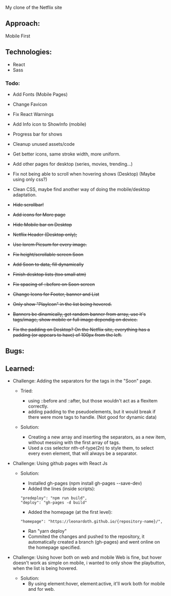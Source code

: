 My clone of the Netflix site

## Approach:

Mobile First

## Technologies:

- React
- Sass

### Todo:

- Add Fonts (Mobile Pages)
- Change Favicon
- Fix React Warnings
- Add Info icon to ShowInfo (mobile)
- Progress bar for shows
- Cleanup unused assets/code
- Get better icons, same stroke width, more uniform.
- Add other pages for desktop (series, movies, trending...)
- Fix not being able to scroll when hovering shows (Desktop) (Maybe using only css?)
- Clean CSS, maybe find another way of doing the mobile/desktop adaptation.

- ~~Hide scrollbar!~~
- ~~Add icons for More page~~
- ~~Hide Mobile bar on Desktop~~
- ~~Netflix Header (Desktop only);~~
- ~~Use lorem Picsum for every image.~~
- ~~Fix height/scrollable screen Soon~~
- ~~Add Soon to data, fill dynamically~~
- ~~Finish desktop lists (too small atm)~~
- ~~Fix spacing of ::before on Soon screen~~
- ~~Change Icons for Footer, banner and List~~
- ~~Only show "PlayIcon" in the list being hovered.~~
- ~~Banners be dinamically, get random banner from array, use it's tags/image, show mobile or full image dependig on device.~~
- ~~Fix the padding on Desktop? On the Netflix site, everything has a padding (or appears to have) of 100px from the left.~~

## Bugs:

## Learned:

- Challenge: Adding the separators for the tags in the "Soon" page.

  - Tried:

    - using ::before and ::after, but those wouldn't act as a flexitem correctly.
    - adding padding to the pseudoelements, but it would break if there were more tags to handle. (Not good for dynamic data)

  - Solution:
    - Creating a new array and inserting the separators, as a new item, without messing with the first array of tags.
    - Used a css selector nth-of-type(2n) to style them, to select every even element, that will always be a separator.

- Challenge: Using github pages with React Js

  - Solution:

    - Installed gh-pages (npm install gh-pages --save-dev)
    - Added the lines (inside scripts):

    ```
    "predeploy": "npm run build",
    "deploy": "gh-pages -d build"
    ```

    - Added the homepage (at the first level):

    ```
    "homepage": "https://leonardoth.github.io/{repository-name}/",
    ```

    - Ran "yarn deploy"
    - Commited the changes and pushed to the repository, it automatically created a branch (gh-pages) and went online on the homepage specified.

- Challenge: Using hover both on web and mobile
  Web is fine, but hover doesn't work as simple on mobile, i wanted to only show the playbutton, when the list is being hovered.
  - Solution:
    - By using element:hover, element:active, it'll work both for mobile and for web.
